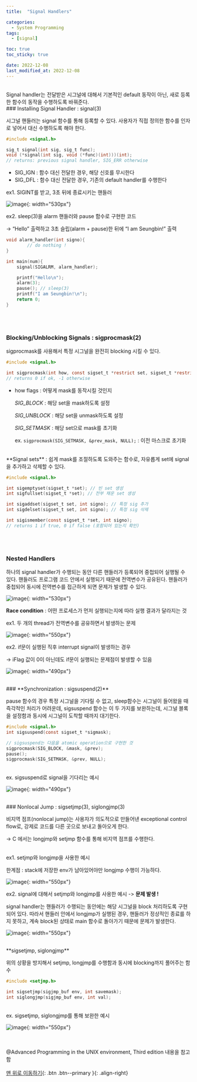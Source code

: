 ```yaml
---
title:  "Signal Handlers" 

categories:
  - System Programming
tags:
  - [signal]

toc: true
toc_sticky: true

date: 2022-12-08
last_modified_at: 2022-12-08
---
```


<br/>
Signal handler는 전달받은 시그널에 대해서 기본적인 default 동작이 아닌, 새로 등록한 함수의 동작을 수행하도록 바꿔준다. 

<br/>
### Installing Signal Handler : signal(3)

시그널 핸들러는 signal 함수를 통해 등록할 수 있다. 사용자가 직접 정의한 함수를 인자로 넣어서 대신 수행하도록 해야 한다. 

```c
#include <signal.h>

sig_t signal(int sig, sig_t func);
void (*signal(int sig, void (*func)(int)))(int);
// returns: previous signal handler, SIG_ERR otherwise
```

- SIG_IGN : 함수 대신 전달한 경우, 해당 신호를 무시한다
- SIG_DFL : 함수 대신 전달한 경우, 기존의 default handler를 수행한다

ex1. SIGINT를 받고, 3초 뒤에 종료시키는 핸들러

![image](https://user-images.githubusercontent.com/86834982/206746381-bd4e89ce-0189-4fed-8c3b-203e1adaa81e.png){: width="530px"}

ex2. sleep(3)을 alarm 핸들러와 pause 함수로 구현한 코드

-> “Hello” 출력하고 3초 슬립(alarm + pause)한 뒤에 “I am Seungbin!” 출력

```c
void alarm_handler(int signo){
		// do nothing !
}

int main(num){
	signal(SIGALRM, alarm_handler);

	printf("Hello\n");
	alarm(3);
	pause(); // sleep(3)
	printf("I am Seungbin!\n");
	return 0;
}
```

<br/><br/>
### Blocking/Unblocking Signals : sigprocmask(2)

sigprocmask를 사용해서 특정 시그널을 완전히 blocking 시킬 수 있다. 

```c
#include <signal.h>

int sigprocmask(int how, const sigset_t *restrict set, sigset_t *restrict oset);
// returns 0 if ok, -1 otherwise
```

- how flags : 어떻게 mask를 동작시킬 것인지
    
    *SIG_BLOCK* :  해당 set을 mask하도록 설정 
    
    *SIG_UNBLOCK* : 해당 set을 unmask하도록 설정 
    
    *SIG_SETMASK* : 해당 set으로 mask를 초기화
    
    ex. `sigprocmask(SIG_SETMASK, &prev_mask, NULL);` : 이전 마스크로 초기화
    
<br/>
**Signal sets** : 쉽게 mask를 조절하도록 도와주는 함수로, 자유롭게 set에 signal을 추가하고 삭제할 수 있다.

```c
#include <signal.h>

int sigemptyset(sigset_t *set); // 빈 set 생성
int sigfullset(sigset_t *set); // 전부 채운 set 생성

int sigaddset(sigset_t set, int signo); // 특정 sig 추가 
int sigdelset(sigset_t set, int signo); // 특정 sig 삭제 

int sigismember(const sigset_t *set, int signo);
// returns 1 if true, 0 if false (포함되어 있는지 확인)
```
<br/><br/>
### **Nested Handlers**

하나의 signal handler가 수행되는 동안 다른 핸들러가 등록되어 중첩되어 실행될 수 있다. 핸들러도 프로그램 코드 안에서 실행되기 때문에 전역변수가 공유된다. 핸들러가 중첩되어 동시에 전역변수를 접근하게 되면 문제가 발생할 수 있다. 

![image](https://user-images.githubusercontent.com/86834982/206746387-1e399e2f-dca7-40ad-8c0d-7b3bc1c576eb.png){: width="530px"}

**Race condition** : 어떤 프로세스가 먼저 실행되는지에 따라 실행 결과가 달라지는 것 

ex1. 두 개의 thread가 전역변수를 공유하면서 발생하는 문제 

![image](https://user-images.githubusercontent.com/86834982/206746391-f17059e1-6e8e-421e-8ebb-5e69a5208d5e.png){: width="550px"}

ex2. if문이 실행된 직후 interrupt signal이 발생하는 경우

-> iFlag 값이 0이 아닌데도 if문이 실행되는 문제점이 발생할 수 있음 

![image](https://user-images.githubusercontent.com/86834982/206746393-161d4c40-1845-4bd5-9028-4af358881694.png){: width="490px"}

<br/>
### **Synchronization : sigsuspend(2)**

pause 함수의 경우 특정 시그널을 기다릴 수 없고, sleep함수는 시그널이 들어왔을 때 즉각적인 처리가 어려운데,  sigsuspend 함수는 이 두 가지를 보완하는데, 시그널 블록을 설정함과 동시에 시그널이 도착할 때까지 대기한다. 

```c
#include <signal.h>
int sigsuspend(const sigset_t *sigmask);

// sigsuspend는 다음을 atomic operation으로 구현한 것
sigprocmask(SIG_BLOCK, &mask, &prev);
pause();
sigprocmask(SIG_SETMASK, &prev, NULL);
```
<br/>
ex. sigsuspend로 signal을 기다리는 예시

![image](https://user-images.githubusercontent.com/86834982/206746395-8ac75be7-1c3f-482d-95af-305a1d01bad8.png){: width="490px"}


<br/>
### Nonlocal Jump : sigsetjmp(3), siglongjmp(3)

비지역 점프(nonlocal jump)는 사용자가 의도적으로 만들어낸 exceptional control flow로, 강제로 코드를 다른 곳으로 보내고 돌아오게 한다. 

-> C 에서는 longjmp와 setjmp 함수를 통해 비지역 점프를 수행한다. 

<br/>
ex1.  setjmp와 longjmp을 사용한 예시 

한계점 : stack에 저장한 env가 남아있어야만 longjmp 수행이 가능하다. 

![image](https://user-images.githubusercontent.com/86834982/206825228-5e67189e-16e8-4796-b0e4-c93c9ff2b40e.png){: width="550px"}

ex2. signal에 대해서 setjmp와 longjmp를 사용한 예시 -> **문제 발생 !**

signal handler는 핸들러가 수행되는 동안에는 해당 시그널을 block 처리하도록 구현되어 있다. 따라서 핸들러 안에서 longjmp가 실행된 경우, 핸들러가 정상적인 종료를 하지 못하고, 계속 block된 상태로 main 함수로 돌아가기 때문에 문제가 발생한다. 

![image](https://user-images.githubusercontent.com/86834982/206825224-ef71f17b-28df-4b29-accf-e92683a3fb31.png){: width="550px"}

<br/>
 **sigsetjmp, siglongjmp** 

위의 상황을 방지해서 setjmp, longjmp를 수행함과 동시에 blocking까지 풀어주는 함수

```c
#include <setjmp.h>

int sigsetjmp(sigjmp_buf env, int savemask);
int siglongjmp(sigjmp_buf env, int val);
```
<br/>
ex. sigsetjmp, siglongjmp를 통해 보완한 예시 

![image](https://user-images.githubusercontent.com/86834982/206825229-5b310655-ed19-4e90-aa09-b57795a9d879.png){: width="550px"}




<br/><br/>
@Advanced Programming in the UNIX environment, Third edition 내용을 참고함
<br/><br/>
[맨 위로 이동하기](#){: .btn .btn--primary }{: .align-right}
